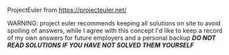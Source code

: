 ProjectEuler from https://projecteuler.net/

WARNING: project euler recommends keeping all solutions on site to avoid spoiling of answers, while I agree with this concept I'd like to keep a record of my own answers for future employers and a personal backup
 *****DO NOT READ SOLUTIONS IF YOU HAVE NOT SOLVED THEM YOURSELF*****
